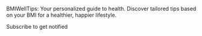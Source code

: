 
BMIWellTips: Your personalized guide to health. Discover tailored tips based on your BMI for a healthier, happier lifestyle.



Subscribe to get notified 

